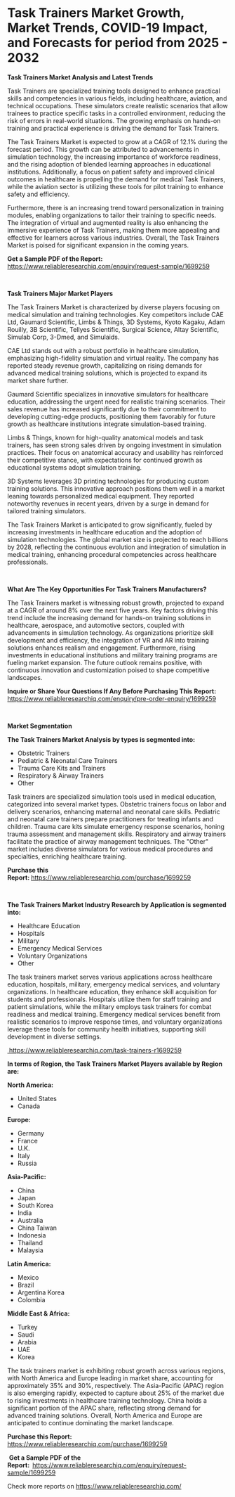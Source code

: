 <p><h1>Task Trainers Market Growth, Market Trends, COVID-19 Impact, and Forecasts for period from 2025 - 2032</h1></p><p><strong>Task Trainers Market Analysis and Latest Trends</strong></p>
<p><p>Task Trainers are specialized training tools designed to enhance practical skills and competencies in various fields, including healthcare, aviation, and technical occupations. These simulators create realistic scenarios that allow trainees to practice specific tasks in a controlled environment, reducing the risk of errors in real-world situations. The growing emphasis on hands-on training and practical experience is driving the demand for Task Trainers.</p><p>The Task Trainers Market is expected to grow at a CAGR of 12.1% during the forecast period. This growth can be attributed to advancements in simulation technology, the increasing importance of workforce readiness, and the rising adoption of blended learning approaches in educational institutions. Additionally, a focus on patient safety and improved clinical outcomes in healthcare is propelling the demand for medical Task Trainers, while the aviation sector is utilizing these tools for pilot training to enhance safety and efficiency.</p><p>Furthermore, there is an increasing trend toward personalization in training modules, enabling organizations to tailor their training to specific needs. The integration of virtual and augmented reality is also enhancing the immersive experience of Task Trainers, making them more appealing and effective for learners across various industries. Overall, the Task Trainers Market is poised for significant expansion in the coming years.</p></p>
<p><strong>Get a Sample PDF of the Report:&nbsp;</strong> <a href="https://www.reliableresearchiq.com/enquiry/request-sample/1699259?utm_campaign=3299&utm_medium=2&utm_source=Github&utm_content=ia&utm_term=27032025&utm_id=task-trainers">https://www.reliableresearchiq.com/enquiry/request-sample/1699259</a></p>
<p>&nbsp;</p>
<p><strong>Task Trainers Major Market Players</strong></p>
<p><p>The Task Trainers Market is characterized by diverse players focusing on medical simulation and training technologies. Key competitors include CAE Ltd, Gaumard Scientific, Limbs & Things, 3D Systems, Kyoto Kagaku, Adam Rouilly, 3B Scientific, Tellyes Scientific, Surgical Science, Altay Scientific, Simulab Corp, 3-Dmed, and Simulaids.</p><p>CAE Ltd stands out with a robust portfolio in healthcare simulation, emphasizing high-fidelity simulation and virtual reality. The company has reported steady revenue growth, capitalizing on rising demands for advanced medical training solutions, which is projected to expand its market share further.</p><p>Gaumard Scientific specializes in innovative simulators for healthcare education, addressing the urgent need for realistic training scenarios. Their sales revenue has increased significantly due to their commitment to developing cutting-edge products, positioning them favorably for future growth as healthcare institutions integrate simulation-based training.</p><p>Limbs & Things, known for high-quality anatomical models and task trainers, has seen strong sales driven by ongoing investment in simulation practices. Their focus on anatomical accuracy and usability has reinforced their competitive stance, with expectations for continued growth as educational systems adopt simulation training.</p><p>3D Systems leverages 3D printing technologies for producing custom training solutions. This innovative approach positions them well in a market leaning towards personalized medical equipment. They reported noteworthy revenues in recent years, driven by a surge in demand for tailored training simulators.</p><p>The Task Trainers Market is anticipated to grow significantly, fueled by increasing investments in healthcare education and the adoption of simulation technologies. The global market size is projected to reach billions by 2028, reflecting the continuous evolution and integration of simulation in medical training, enhancing procedural competencies across healthcare professionals.</p></p>
<p>&nbsp;</p>
<p><strong>What Are The Key Opportunities For Task Trainers Manufacturers?</strong></p>
<p><p>The Task Trainers market is witnessing robust growth, projected to expand at a CAGR of around 8% over the next five years. Key factors driving this trend include the increasing demand for hands-on training solutions in healthcare, aerospace, and automotive sectors, coupled with advancements in simulation technology. As organizations prioritize skill development and efficiency, the integration of VR and AR into training solutions enhances realism and engagement. Furthermore, rising investments in educational institutions and military training programs are fueling market expansion. The future outlook remains positive, with continuous innovation and customization poised to shape competitive landscapes.</p></p>
<p><strong>Inquire or Share Your Questions If Any Before Purchasing This Report:</strong> <a href="https://www.reliableresearchiq.com/enquiry/pre-order-enquiry/1699259?utm_campaign=3299&utm_medium=2&utm_source=Github&utm_content=ia&utm_term=27032025&utm_id=task-trainers">https://www.reliableresearchiq.com/enquiry/pre-order-enquiry/1699259</a></p>
<p>&nbsp;</p>
<p><strong>Market Segmentation</strong></p>
<p><strong>The Task Trainers Market Analysis by types is segmented into:</strong></p>
<p><ul><li>Obstetric Trainers</li><li>Pediatric & Neonatal Care Trainers</li><li>Trauma Care Kits and Trainers</li><li>Respiratory & Airway Trainers</li><li>Other</li></ul></p>
<p><p>Task trainers are specialized simulation tools used in medical education, categorized into several market types. Obstetric trainers focus on labor and delivery scenarios, enhancing maternal and neonatal care skills. Pediatric and neonatal care trainers prepare practitioners for treating infants and children. Trauma care kits simulate emergency response scenarios, honing trauma assessment and management skills. Respiratory and airway trainers facilitate the practice of airway management techniques. The "Other" market includes diverse simulators for various medical procedures and specialties, enriching healthcare training.</p></p>
<p><strong>Purchase this Report:&nbsp;</strong><a href="https://www.reliableresearchiq.com/purchase/1699259?utm_campaign=3299&utm_medium=2&utm_source=Github&utm_content=ia&utm_term=27032025&utm_id=task-trainers">https://www.reliableresearchiq.com/purchase/1699259</a></p>
<p>&nbsp;</p>
<p><strong>The Task Trainers Market Industry Research by Application is segmented into:</strong></p>
<p><ul><li>Healthcare Education</li><li>Hospitals</li><li>Military</li><li>Emergency Medical Services</li><li>Voluntary Organizations</li><li>Other</li></ul></p>
<p><p>The task trainers market serves various applications across healthcare education, hospitals, military, emergency medical services, and voluntary organizations. In healthcare education, they enhance skill acquisition for students and professionals. Hospitals utilize them for staff training and patient simulations, while the military employs task trainers for combat readiness and medical training. Emergency medical services benefit from realistic scenarios to improve response times, and voluntary organizations leverage these tools for community health initiatives, supporting skill development in diverse settings.</p></p>
<p><a href="https://www.reliableresearchiq.com/task-trainers-r1699259?utm_campaign=3299&utm_medium=2&utm_source=Github&utm_content=ia&utm_term=27032025&utm_id=task-trainers">&nbsp;https://www.reliableresearchiq.com/task-trainers-r1699259</a></p>
<p><strong>In terms of Region, the Task Trainers Market Players available by Region are:</strong></p>
<p>
    <p> <strong> North America: </strong>
        <ul>
            <li>United States</li>
            <li>Canada</li>
        </ul>
        </p> 
    <p> <strong> Europe: </strong>
        <ul>
            <li>Germany</li>
            <li>France</li>
            <li>U.K.</li>
            <li>Italy</li>
            <li>Russia</li>
        </ul>
        </p> 
    <p> <strong> Asia-Pacific: </strong>
        <ul>
            <li>China</li>
            <li>Japan</li>
            <li>South Korea</li>
            <li>India</li>
            <li>Australia</li>
            <li>China Taiwan</li>
            <li>Indonesia</li>
            <li>Thailand</li>
            <li>Malaysia</li>
        </ul>
        </p> 
    <p> <strong> Latin America: </strong>
        <ul>
            <li>Mexico</li>
            <li>Brazil</li>
            <li>Argentina Korea</li>
            <li>Colombia</li>
        </ul>
        </p> 
    <p> <strong> Middle East & Africa: </strong>
        <ul>
            <li>Turkey</li>
            <li>Saudi</li>
            <li>Arabia</li>
            <li>UAE</li>
            <li>Korea</li>
        </ul>
    </p>
    </p>
<p><p>The task trainers market is exhibiting robust growth across various regions, with North America and Europe leading in market share, accounting for approximately 35% and 30%, respectively. The Asia-Pacific (APAC) region is also emerging rapidly, expected to capture about 25% of the market due to rising investments in healthcare training technology. China holds a significant portion of the APAC share, reflecting strong demand for advanced training solutions. Overall, North America and Europe are anticipated to continue dominating the market landscape.</p></p>
<p><strong>Purchase this Report: </strong><a href="https://www.reliableresearchiq.com/purchase/1699259?utm_campaign=3299&utm_medium=2&utm_source=Github&utm_content=ia&utm_term=27032025&utm_id=task-trainers">https://www.reliableresearchiq.com/purchase/1699259</a></p>
<p>&nbsp;<strong>Get a Sample PDF of the Report:&nbsp;&nbsp;</strong><a href="https://www.reliableresearchiq.com/enquiry/request-sample/1699259?utm_campaign=3299&utm_medium=2&utm_source=Github&utm_content=ia&utm_term=27032025&utm_id=task-trainers">https://www.reliableresearchiq.com/enquiry/request-sample/1699259</a></p>
<p><strong></strong></p>
<p>Check more reports on <a href="https://www.reliableresearchiq.com/?utm_campaign=3299&utm_medium=2&utm_source=Github&utm_content=ia&utm_term=27032025&utm_id=task-trainers">https://www.reliableresearchiq.com/</a></p>